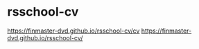 # rsschool-cv

https://finmaster-dvd.github.io/rsschool-cv/cv
https://finmaster-dvd.github.io/rsschool-cv/